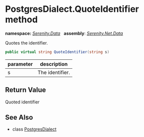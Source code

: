 # PostgresDialect.QuoteIdentifier method
**namespace:** *[Serenity.Data](../../README.md#serenity.data-namespace)*   **assembly**: *[Serenity.Net.Data](../../README.md)*

Quotes the identifier.

```csharp
public virtual string QuoteIdentifier(string s)
```

| parameter | description |
| --- | --- |
| s | The identifier. |

## Return Value

Quoted identifier

## See Also

* class [PostgresDialect](../PostgresDialect.md)